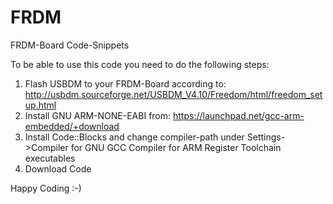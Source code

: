 # FRDM
FRDM-Board Code-Snippets

To be able to use this code you need to do the following steps:

1. Flash USBDM to your FRDM-Board according to: http://usbdm.sourceforge.net/USBDM_V4.10/Freedom/html/freedom_setup.html
2. Install GNU ARM-NONE-EABI from: https://launchpad.net/gcc-arm-embedded/+download
3. Install Code::Blocks and change compiler-path under Settings->Compiler for GNU GCC Compiler for ARM Register Toolchain executables
4. Download Code

Happy Coding :-)